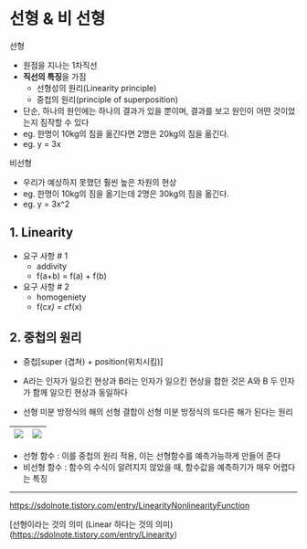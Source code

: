 # 선형 & 비 선형 


선형 
- 원점을 지나는 1차직선
- **직선의 특징**을 가짐 
    - 선형성의 원리(Linearity principle)
    - 중첩의 원리(principle of superposition)
- 단순, 하나의 원인에는 하나의 결과가 있을 뿐이며, 결과를 보고 원인이 어떤 것이었는지 짐작할 수 있다
- eg. 한명이 10kg의 짐을 옮긴다면 2명은 20kg의 짐을 옮긴다. 
- eg. y = 3x 

비선형 
- 우리가 예상하지 못했던 훨씬 높은 차원의 현상
- eg. 한명이 10kg의 짐을 옮기는데 2명은 30kg의 짐을 옮긴다. 
- eg. y = 3x^2



## 1. Linearity 

- 요구 사항 # 1 
    - addivity 
    - f(a+b) = f(a) + f(b)
- 요구 사항 # 2 
    - homogeniety 
    - f(c*x) = c*f(x)
    
    



## 2. 중첩의 원리 

- 중첩[super (겹쳐) + position(위치시킴)]

- A라는 인자가 일으킨 현상과 B라는 인자가 일으킨 현상을 합한 것은 A와 B 두 인자가 함께 일으킨 현상과 동일하다

- 선형 미분 방정식의 해의 선형 결합이 선형 미분 방정식의 또다른 해가 된다는 원리

|![](https://t1.daumcdn.net/cfile/tistory/2761F3505550195A2D)|![](https://t1.daumcdn.net/cfile/tistory/2602794755501D042D)|
|-|-|

- 선형 함수 : 이를 중첩의 원리 적용, 이는 선형함수를 예측가능하게 만들어 준다
- 비선형 함수 : 함수의 수식이 알려지지 않았을 때, 함수값을 예측하기가 매우 어렵다는 특징



---

https://sdolnote.tistory.com/entry/LinearityNonlinearityFunction

[선형이라는 것의 의미 (Linear 하다는 것의 의미)(https://sdolnote.tistory.com/entry/Linearity)

